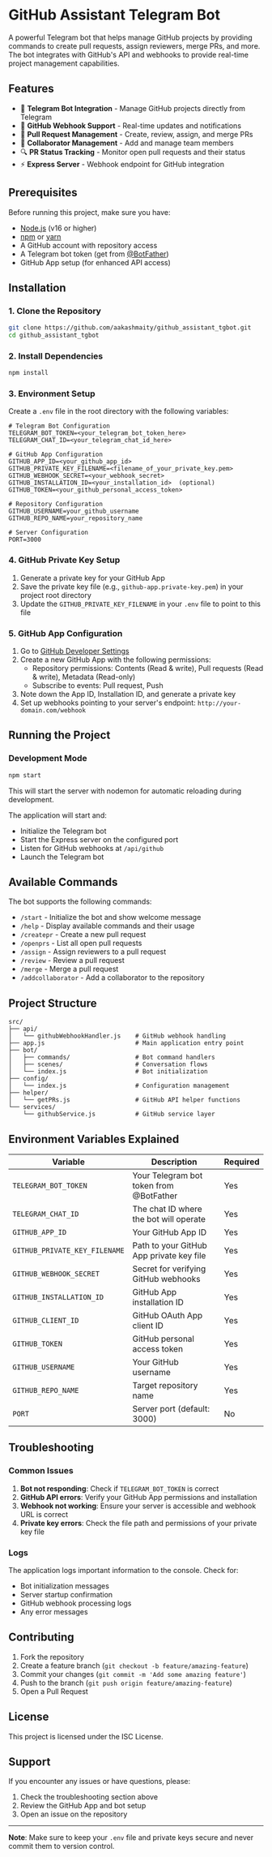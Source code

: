 # GitHub Assistant Telegram Bot

A powerful Telegram bot that helps manage GitHub projects by providing commands to create pull requests, assign reviewers, merge PRs, and more. The bot integrates with GitHub's API and webhooks to provide real-time project management capabilities.

## Features

- 🤖 **Telegram Bot Integration** - Manage GitHub projects directly from Telegram
- 🔄 **GitHub Webhook Support** - Real-time updates and notifications
- 📝 **Pull Request Management** - Create, review, assign, and merge PRs
- 👥 **Collaborator Management** - Add and manage team members
- 🔍 **PR Status Tracking** - Monitor open pull requests and their status
- ⚡ **Express Server** - Webhook endpoint for GitHub integration

## Prerequisites

Before running this project, make sure you have:

- [Node.js](https://nodejs.org/) (v16 or higher)
- [npm](https://www.npmjs.com/) or [yarn](https://yarnpkg.com/)
- A GitHub account with repository access
- A Telegram bot token (get from [@BotFather](https://t.me/botfather))
- GitHub App setup (for enhanced API access)

## Installation

### 1. Clone the Repository

```bash
git clone https://github.com/aakashmaity/github_assistant_tgbot.git
cd github_assistant_tgbot
```

### 2. Install Dependencies

```bash
npm install
```

### 3. Environment Setup

Create a `.env` file in the root directory with the following variables:

```env
# Telegram Bot Configuration
TELEGRAM_BOT_TOKEN=<your_telegram_bot_token_here>
TELEGRAM_CHAT_ID=<your_telegram_chat_id_here>

# GitHub App Configuration
GITHUB_APP_ID=<your_github_app_id>
GITHUB_PRIVATE_KEY_FILENAME=<filename_of_your_private_key.pem>
GITHUB_WEBHOOK_SECRET=<your_webhook_secret>
GITHUB_INSTALLATION_ID=<your_installation_id>  (optional)
GITHUB_TOKEN=<your_github_personal_access_token>

# Repository Configuration
GITHUB_USERNAME=your_github_username
GITHUB_REPO_NAME=your_repository_name

# Server Configuration
PORT=3000
```

### 4. GitHub Private Key Setup

1. Generate a private key for your GitHub App
2. Save the private key file (e.g., `github-app.private-key.pem`) in your project root directory
3. Update the `GITHUB_PRIVATE_KEY_FILENAME` in your `.env` file to point to this file

### 5. GitHub App Configuration

1. Go to [GitHub Developer Settings](https://github.com/settings/apps)
2. Create a new GitHub App with the following permissions:
   - Repository permissions: Contents (Read & write), Pull requests (Read & write), Metadata (Read-only)
   - Subscribe to events: Pull request, Push
3. Note down the App ID, Installation ID, and generate a private key
4. Set up webhooks pointing to your server's endpoint: `http://your-domain.com/webhook`

## Running the Project

### Development Mode

```bash
npm start
```

This will start the server with nodemon for automatic reloading during development.


The application will start and:
- Initialize the Telegram bot
- Start the Express server on the configured port
- Listen for GitHub webhooks at `/api/github`
- Launch the Telegram bot

## Available Commands

The bot supports the following commands:

- `/start` - Initialize the bot and show welcome message
- `/help` - Display available commands and their usage
- `/createpr` - Create a new pull request
- `/openprs` - List all open pull requests
- `/assign` - Assign reviewers to a pull request
- `/review` - Review a pull request
- `/merge` - Merge a pull request
- `/addcollaborator` - Add a collaborator to the repository

## Project Structure

```
src/
├── api/
│   └── githubWebhookHandler.js    # GitHub webhook handling
├── app.js                         # Main application entry point
├── bot/
│   ├── commands/                  # Bot command handlers
│   ├── scenes/                    # Conversation flows
│   └── index.js                   # Bot initialization
├── config/
│   └── index.js                   # Configuration management
├── helper/
│   └── getPRs.js                  # GitHub API helper functions
└── services/
    └── githubService.js           # GitHub service layer
```

## Environment Variables Explained

| Variable | Description | Required |
|----------|-------------|----------|
| `TELEGRAM_BOT_TOKEN` | Your Telegram bot token from @BotFather | Yes |
| `TELEGRAM_CHAT_ID` | The chat ID where the bot will operate | Yes |
| `GITHUB_APP_ID` | Your GitHub App ID | Yes |
| `GITHUB_PRIVATE_KEY_FILENAME` | Path to your GitHub App private key file | Yes |
| `GITHUB_WEBHOOK_SECRET` | Secret for verifying GitHub webhooks | Yes |
| `GITHUB_INSTALLATION_ID` | GitHub App installation ID | Yes |
| `GITHUB_CLIENT_ID` | GitHub OAuth App client ID | Yes |
| `GITHUB_TOKEN` | GitHub personal access token | Yes |
| `GITHUB_USERNAME` | Your GitHub username | Yes |
| `GITHUB_REPO_NAME` | Target repository name | Yes |
| `PORT` | Server port (default: 3000) | No |

## Troubleshooting

### Common Issues

1. **Bot not responding**: Check if `TELEGRAM_BOT_TOKEN` is correct
2. **GitHub API errors**: Verify your GitHub App permissions and installation
3. **Webhook not working**: Ensure your server is accessible and webhook URL is correct
4. **Private key errors**: Check the file path and permissions of your private key file

### Logs

The application logs important information to the console. Check for:
- Bot initialization messages
- Server startup confirmation
- GitHub webhook processing logs
- Any error messages

## Contributing

1. Fork the repository
2. Create a feature branch (`git checkout -b feature/amazing-feature`)
3. Commit your changes (`git commit -m 'Add some amazing feature'`)
4. Push to the branch (`git push origin feature/amazing-feature`)
5. Open a Pull Request

## License

This project is licensed under the ISC License.

## Support

If you encounter any issues or have questions, please:
1. Check the troubleshooting section above
2. Review the GitHub App and bot setup
3. Open an issue on the repository

---

**Note**: Make sure to keep your `.env` file and private keys secure and never commit them to version control.
